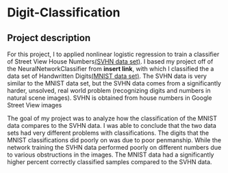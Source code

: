 # Digit-Classification

## Project description
For this project, I to applied nonlinear logistic regression to train a classifier of Street View House Numbers[(SVHN data set)](http://ufldl.stanford.edu/housenumbers/). I based my project off of the NeuralNetworkClassifier from **insert link**, with which I classified the a data set of Handwritten Digits[(MNIST data set)](http://yann.lecun.com/exdb/mnist/).
The SVHN data is very similar to the MNIST data set, but the SVHN data comes from a significantly harder, unsolved, real world problem (recognizing digits and numbers in natural scene images). SVHN is obtained from house numbers in Google Street View images

The goal of my project was to analyze how the classification of the MNIST data compares to the SVHN data. I was able to conclude that the two data sets had very different problems with classifications. The digits that the MNIST classifications did poorly on was due to poor penmanship. While the network training the SVHN data performed poorly on different numbers due to various obstructions in the images. The MNIST data had a significantly higher percent correctly classified samples compared to the SVHN data.
